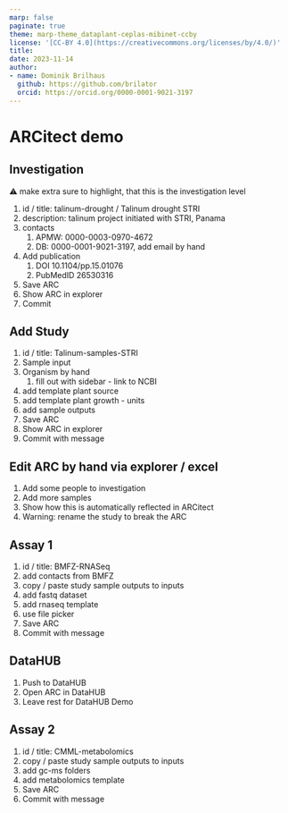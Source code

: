 ```yaml
---
marp: false
paginate: true
theme: marp-theme_dataplant-ceplas-mibinet-ccby
license: '[CC-BY 4.0](https://creativecommons.org/licenses/by/4.0/)'
title: 
date: 2023-11-14
author:
- name: Dominik Brilhaus
  github: https://github.com/brilator
  orcid: https://orcid.org/0000-0001-9021-3197
---
```


# ARCitect demo

## Investigation

:warning: make extra sure to highlight, that this is the investigation level

1. id / title: talinum-drought / Talinum drought STRI
2. description: talinum project initiated with STRI, Panama
3. contacts
   1. APMW: 0000-0003-0970-4672
   2. DB: 0000-0001-9021-3197, add email by hand
4. Add publication 
   1. DOI 10.1104/pp.15.01076
   2. PubMedID 26530316 
5. Save ARC
6. Show ARC in explorer
7. Commit

## Add Study

1. id / title: Talinum-samples-STRI
2. Sample input
3. Organism by hand
   1. fill out with sidebar - link to NCBI
4. add template plant source
5. add template plant growth - units
6. add sample outputs
7. Save ARC
8. Show ARC in explorer
9. Commit with message

## Edit ARC by hand via explorer / excel

1. Add some people to investigation
2. Add more samples
3. Show how this is automatically reflected in ARCitect
4. Warning: rename the study to break the ARC

## Assay 1

1. id / title: BMFZ-RNASeq
2. add contacts from BMFZ
3. copy / paste study sample outputs to inputs
4. add fastq dataset
5. add rnaseq template
6. use file picker
7. Save ARC
8. Commit with message

## DataHUB

1. Push to DataHUB
2. Open ARC in DataHUB
3. Leave rest for DataHUB Demo

## Assay 2

1. id / title: CMML-metabolomics
2. copy / paste study sample outputs to inputs
3. add gc-ms folders
4. add metabolomics template
5. Save ARC
6. Commit with message


